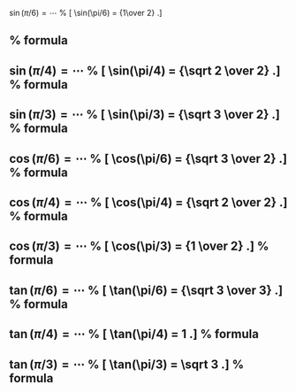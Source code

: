 
$\sin(\pi/6) = \cdots$
%
\[
\sin(\pi/6) = {1\over 2}
.\]

%
formula
---

$\sin(\pi/4) = \cdots$
%
\[
\sin(\pi/4) = {\sqrt 2 \over 2}
.\]
%
formula
---


$\sin(\pi/3) = \cdots$
%
\[
\sin(\pi/3) = {\sqrt 3 \over 2}
.\]
%
formula
---

$\cos(\pi/6) = \cdots$
%
\[
\cos(\pi/6) = {\sqrt 3 \over 2}
.\]
%
formula
---

$\cos(\pi/4) = \cdots$
%
\[
\cos(\pi/4) = {\sqrt 2 \over 2}
.\]
%
formula
---


$\cos(\pi/3) = \cdots$
%
\[
\cos(\pi/3) = {1 \over 2}
.\]
%
formula
---


$\tan(\pi/6) = \cdots$
%
\[
\tan(\pi/6) = {\sqrt 3 \over 3}
.\]
%
formula
---

$\tan(\pi/4) = \cdots$
%
\[
\tan(\pi/4) = 1
.\]
%
formula
---


$\tan(\pi/3) = \cdots$
%
\[
\tan(\pi/3) = \sqrt 3
.\]
%
formula
---

